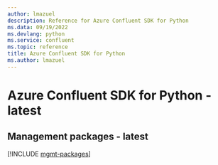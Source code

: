 ```yaml
---
author: lmazuel
description: Reference for Azure Confluent SDK for Python
ms.data: 09/19/2022
ms.devlang: python
ms.service: confluent
ms.topic: reference
title: Azure Confluent SDK for Python
ms.author: lmazuel
---
```

# Azure Confluent SDK for Python - latest

## Management packages - latest
[!INCLUDE [mgmt-packages](confluent-mgmt-index.md)]